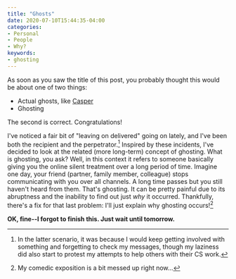 ```yaml
---
title: "Ghosts"
date: 2020-07-10T15:44:35-04:00
categories:
- Personal
- People
- Why?
keywords:
- ghosting
---
```

As soon as you saw the title of this post, you probably thought this would be about one of two things:

* Actual ghosts, like [Casper](https://en.wikipedia.org/wiki/Casper_the_Friendly_Ghost)
* Ghosting

The second is correct. Congratulations!

I\'ve noticed a fair bit of \"leaving on delivered\" going on lately, and I\'ve been both the recipient and the perpetrator.[^1] Inspired by these incidents, I\'ve decided to look at the related (more long-term) concept of ghosting. What is ghosting, you ask? Well, in this context it refers to someone basically giving you the online silent treatment over a long period of time. Imagine one day, your friend (partner, family member, colleague) stops communicating with you over all channels. A long time passes but you still haven\'t heard from them. That\'s ghosting. It can be pretty painful due to its abruptness and the inability to find out just *why* it occurred. Thankfully, there\'s a fix for that last problem: I\'ll just explain why ghosting occurs![^2]

[^1]: In the latter scenario, it was because I would keep getting involved with something and forgetting to check my messages, though my laziness did also start to protest my attempts to help others with their CS work.

[^2]: My comedic exposition is a bit messed up right now...

**OK, fine--I forgot to finish this. Just wait until tomorrow.**
